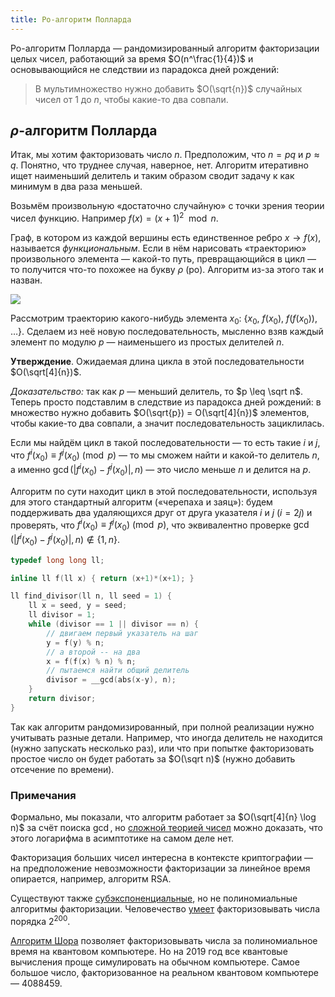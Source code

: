 ```yaml
---
title: Ро-алгоритм Полларда
---
```


Ро-алгоритм Полларда — рандомизированный алгоритм факторизации целых чисел, работающий за время $O(n^\frac{1}{4})$ и основывающийся не следствии из парадокса дней рождений:

> В мультимножество нужно добавить $O(\sqrt{n})$ случайных чисел от 1 до $n$, чтобы какие-то два совпали.

## $\rho$-алгоритм Полларда

Итак, мы хотим факторизовать число $n$. Предположим, что $n = p q$ и $p \approx q$. Понятно, что труднее случая, наверное, нет. Алгоритм итеративно ищет наименьший делитель и таким образом сводит задачу к как минимум в два раза меньшей.

Возьмём произвольную «достаточно случайную» с точки зрения теории чисел функцию. Например $f(x) = (x+1)^2 \mod n$.

Граф, в котором из каждой вершины есть единственное ребро $x \to f(x)$, называется *функциональным*. Если в нём нарисовать «траекторию» произвольного элемента — какой-то путь, превращающийся в цикл — то получится что-то похожее на букву $\rho$ (ро). Алгоритм из-за этого так и назван.

![](https://upload.wikimedia.org/wikipedia/commons/4/47/Pollard_rho_cycle.jpg)

Рассмотрим траекторию какого-нибудь элемента $x_0$: {$x_0$, $f(x_0)$, $f(f(x_0))$, $\ldots$}. Сделаем из неё новую последовательность, мысленно взяв каждый элемент по модулю $p$ — наименьшего из простых делителей $n$. 

**Утверждение**. Ожидаемая длина цикла в этой последовательности $O(\sqrt[4]{n})$.

*Доказательство:* так как $p$ — меньший делитель, то $p \leq \sqrt n$. Теперь просто подставлим в следствие из парадокса дней рождений: в множество нужно добавить $O(\sqrt{p}) = O(\sqrt[4]{n})$ элементов, чтобы какие-то два совпали, а значит последовательность зациклилась.

Если мы найдём цикл в такой последовательности — то есть такие $i$ и $j$, что $f^i(x_0) \equiv f^j(x_0) \pmod p$ — то мы сможем найти и какой-то делитель $n$, а именно $\gcd(|f^i(x_0) - f^j(x_0)|, n)$ — это число меньше $n$ и делится на $p$.

Алгоритм по сути находит цикл в этой последовательности, используя для этого стандартный алгоритм («черепаха и заяц»): будем поддерживать два удаляющихся друг от друга указателя $i$ и $j$ ($i = 2j$) и проверять, что $f^i(x_0) \equiv f^j(x_0) \pmod p$, что эквивалентно проверке $\gcd(|f^i(x_0) - f^j(x_0)|, n) \not \in \{ 1, n \}$.

```c++
typedef long long ll;

inline ll f(ll x) { return (x+1)*(x+1); }

ll find_divisor(ll n, ll seed = 1) {
    ll x = seed, y = seed;
    ll divisor = 1;
    while (divisor == 1 || divisor == n) {
        // двигаем первый указатель на шаг
        y = f(y) % n;
        // а второй -- на два
        x = f(f(x) % n) % n;
        // пытаемся найти общий делитель
        divisor = __gcd(abs(x-y), n);
    }
    return divisor;
}
```

Так как алгоритм рандомизированный, при полной реализации нужно учитывать разные детали. Например, что иногда делитель не находится (нужно запускать несколько раз), или что при попытке факторизовать простое число он будет работать за $O(\sqrt n)$ (нужно добавить отсечение по времени).

### Примечания

Формально, мы показали, что алгоритм работает за $O(\sqrt[4]{n} \log n)$ за счёт поиска $\gcd$, но [сложной теорией чисел](https://en.wikipedia.org/wiki/Euclidean_algorithm#Average) можно доказать, что этого логарифма в асимптотике на самом деле нет.

Факторизация больших чисел интересна в контексте криптографии — на предположение невозможности факторизации за линейное время опирается, например, алгоритм RSA.

Существуют также [субэкспоненциальные](https://ru.wikipedia.org/wiki/%D0%A4%D0%B0%D0%BA%D1%82%D0%BE%D1%80%D0%B8%D0%B7%D0%B0%D1%86%D0%B8%D1%8F_%D1%86%D0%B5%D0%BB%D1%8B%D1%85_%D1%87%D0%B8%D1%81%D0%B5%D0%BB#%D0%A1%D1%83%D0%B1%D1%8D%D0%BA%D1%81%D0%BF%D0%BE%D0%BD%D0%B5%D0%BD%D1%86%D0%B8%D0%B0%D0%BB%D1%8C%D0%BD%D1%8B%D0%B5_%D0%B0%D0%BB%D0%B3%D0%BE%D1%80%D0%B8%D1%82%D0%BC%D1%8B), но не полиномиальные алгоритмы факторизации. Человечество [умеет](https://en.wikipedia.org/wiki/Integer_factorization_records) факторизовывать числа порядка $2^{200}$.

[Алгоритм Шора](https://en.wikipedia.org/wiki/Shor%27s_algorithm) позволяет факторизовывать числа за полиномиальное время на квантовом компьютере. Но на 2019 год все квантовые вычисления проще симулировать на обычном компьютере. Самое большое число, факторизованное на реальном квантовом компьютере — 4088459.
